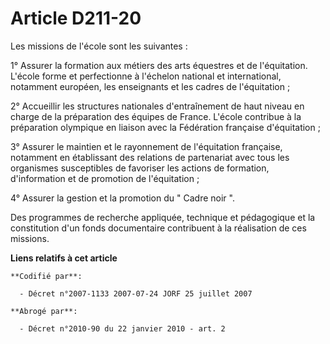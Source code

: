 # Article D211-20

Les missions de l'école sont les suivantes :

1° Assurer la formation aux métiers des arts équestres et de l'équitation. L'école forme et perfectionne à l'échelon national
et international, notamment européen, les enseignants et les cadres de l'équitation ;

2° Accueillir les structures nationales d'entraînement de haut niveau en charge de la préparation des équipes de France.
L'école contribue à la préparation olympique en liaison avec la Fédération française d'équitation ;

3° Assurer le maintien et le rayonnement de l'équitation française, notamment en établissant des relations de partenariat
avec tous les organismes susceptibles de favoriser les actions de formation, d'information et de promotion de l'équitation ;

4° Assurer la gestion et la promotion du " Cadre noir ".

Des programmes de recherche appliquée, technique et pédagogique et la constitution d'un fonds documentaire contribuent à la
réalisation de ces missions.

**Liens relatifs à cet article**

	**Codifié par**:

	  - Décret n°2007-1133 2007-07-24 JORF 25 juillet 2007

	**Abrogé par**:

	  - Décret n°2010-90 du 22 janvier 2010 - art. 2
